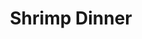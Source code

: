 ---
title: "Shrimp Dinner"
price: "$16.00"
category: "Dinner"
img: ""
desc: "Perfectly seasoned fried shrimp served with cocktail sauce"
---